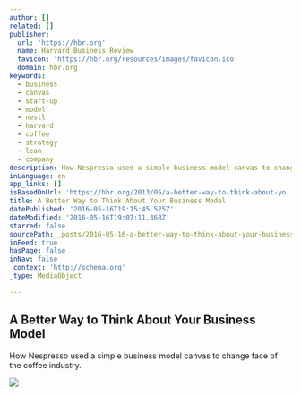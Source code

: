 ```yaml
---
author: []
related: []
publisher:
  url: 'https://hbr.org'
  name: Harvard Business Review
  favicon: 'https://hbr.org/resources/images/favicon.ico'
  domain: hbr.org
keywords:
  - business
  - canvas
  - start-up
  - model
  - nestl
  - harvard
  - coffee
  - strategy
  - lean
  - company
description: How Nespresso used a simple business model canvas to change face of the coffee industry.
inLanguage: en
app_links: []
isBasedOnUrl: 'https://hbr.org/2013/05/a-better-way-to-think-about-yo'
title: A Better Way to Think About Your Business Model
datePublished: '2016-05-16T19:15:45.525Z'
dateModified: '2016-05-16T19:07:11.368Z'
starred: false
sourcePath: _posts/2016-05-16-a-better-way-to-think-about-your-business-model.md
inFeed: true
hasPage: false
inNav: false
_context: 'http://schema.org'
_type: MediaObject

---
```

<article style=""><h1>A Better Way to Think About Your Business Model</h1><p>How Nespresso used a simple business model canvas to change face of the coffee industry.</p><img src="https://hbr.org/resources/images/article_assets/2013/09/20130507_1.jpg" /></article>